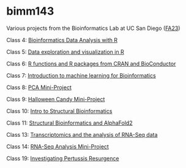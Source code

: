 # bimm143

Various projects from the Bioinformatics Lab at UC San Diego ([FA23](https://bioboot.github.io/bimm143_F23/))

Class 4: [Bioinformatics Data Analysis with R](https://github.com/andych2020/bimm143/blob/main/class04/class04.pdf)

Class 5: [Data exploration and visualization in R](https://github.com/andych2020/bimm143/blob/main/class05/class05.md)

Class 6: [R functions and R packages from CRAN and BioConductor](https://github.com/andych2020/bimm143/blob/main/class06/class06pdf.pdf)

Class 7: [Introduction to machine learning for Bioinformatics](https://github.com/andych2020/bimm143/blob/main/class07/class07.pdf)

Class 8: [PCA Mini-Project](https://github.com/andych2020/bimm143/blob/main/class08/class08.pdf)

Class 9: [Halloween Candy Mini-Project](https://github.com/andych2020/bimm143/blob/main/class09/class09.pdf)

Class 10: [Intro to Structural Bioinformatics](https://github.com/andych2020/bimm143/blob/main/class10/class10.pdf)

Class 11: [Structural Bioinformatics and AlphaFold2](https://github.com/andych2020/bimm143/blob/main/class11/class11.pdf)

Class 13: [Transcriptomics and the analysis of RNA-Seq data](https://github.com/andych2020/bimm143/blob/main/class13/class13.pdf)

Class 14: [RNA-Seq Analysis Mini-Project](https://github.com/andych2020/bimm143/blob/main/class14/class14.pdf)

Class 19: [Investigating Pertussis Resurgence](https://github.com/andych2020/bimm143/blob/main/class19/class19.pdf)
